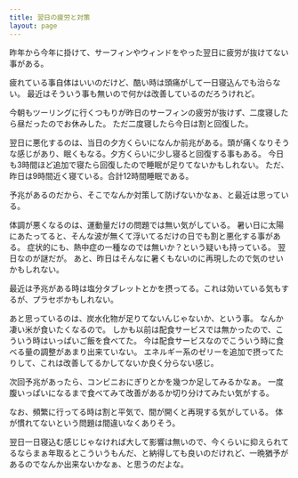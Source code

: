 ```yaml
---
title: 翌日の疲労と対策
layout: page
---
```


昨年から今年に掛けて、サーフィンやウィンドをやった翌日に疲労が抜けてない事がある。

疲れている事自体はいいのだけど、酷い時は頭痛がして一日寝込んでも治らない。
最近はそういう事も無いので何かは改善しているのだろうけれど。

今朝もツーリングに行くつもりが昨日のサーフィンの疲労が抜けず、二度寝したら昼だったのでお休みした。
ただ二度寝したら今日は割と回復した。

翌日に悪化するのは、当日の夕方くらいになんか前兆がある。頭が痛くなりそうな感じがあり、眠くもなる。夕方くらいに少し寝ると回復する事もある。
今日も3時間ほど追加で寝たら回復したので睡眠が足りてないかもしれない。
ただ、昨日は9時間近く寝ている。合計12時間睡眠である。

予兆があるのだから、そこでなんか対策して防げないかなぁ、と最近は思っている。

体調が悪くなるのは、運動量だけの問題では無い気がしている。
暑い日に太陽にあたってると、そんな波が無くて浮いてるだけの日でも割と悪化する事がある。
症状的にも、熱中症の一種なのでは無いか？という疑いも持っている。
翌日なのが謎だが。
あと、昨日はそんなに暑くもないのに再現したので気のせいかもしれない。

最近は予兆がある時は塩分タブレットとかを摂ってる。これは効いている気もするが、プラセボかもしれない。

あと思っているのは、炭水化物が足りてないんじゃないか、という事。
なんか凄い米が食いたくなるので。
しかも以前は配食サービスでは無かったので、こういう時はいっぱいご飯を食べてた。
今は配食サービスなのでこういう時に食べる量の調整があまり出来ていない。
エネルギー系のゼリーを追加で摂ってたりして、これは改善してるかしてないか良く分らない感じ。

次回予兆があったら、コンビニおにぎりとかを幾つか足してみるかなぁ。
一度腹いっぱいになるまで食べてみて改善があるか切り分けてみたい気がする。

なお、頻繁に行ってる時は割と平気で、間が開くと再現する気がしている。
体が慣れてないという問題は間違いなくありそう。

翌日一日寝込む感じじゃなければ大して影響は無いので、今くらいに抑えられてるならまぁ年取るとこういうもんだ、と納得しても良いのだけれど、一晩猶予があるのでなんか出来ないかなぁ、と思うのだよな。